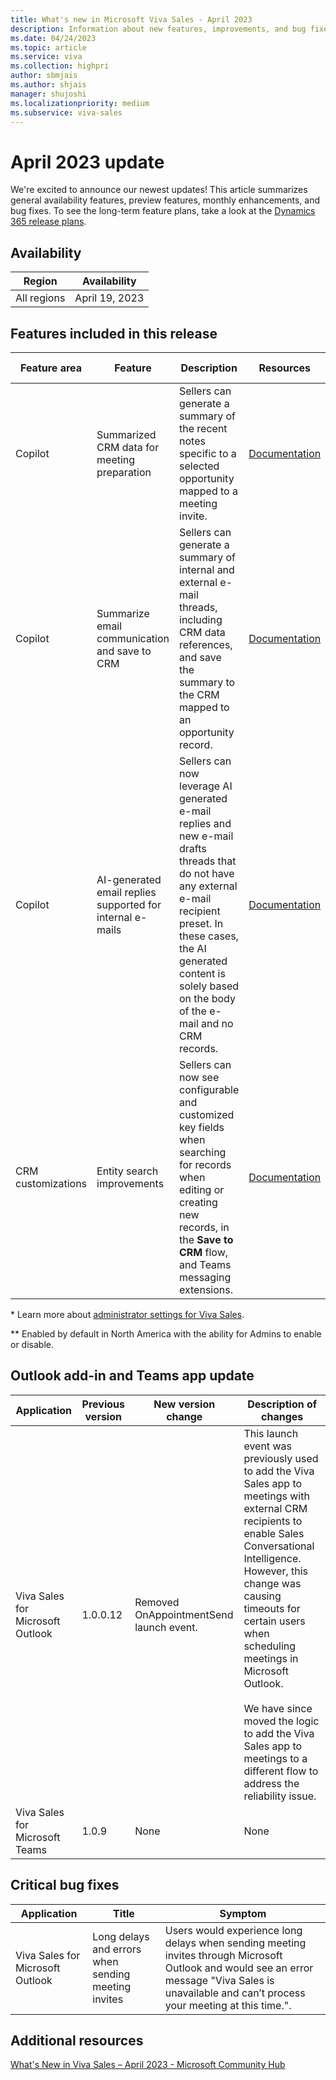 ```yaml
---
title: What's new in Microsoft Viva Sales - April 2023
description: Information about new features, improvements, and bug fixes in Microsoft Viva Sales April 2023 release.
ms.date: 04/24/2023
ms.topic: article
ms.service: viva
ms.collection: highpri
author: sbmjais
ms.author: shjais
manager: shujoshi
ms.localizationpriority: medium
ms.subservice: viva-sales
---
```


# April 2023 update

We're excited to announce our newest updates! This article summarizes general availability features, preview features, monthly enhancements, and bug fixes. To see the long-term feature plans, take a look at the [Dynamics 365 release plans](/dynamics365/release-plans/).

## Availability

|Region|Availability|
|------|------------|
|All regions|April 19, 2023|

## Features included in this release

|Feature area|Feature|Description|Resources|Enabled by *|Availability|
|------------|-------|-----------|---------|----------|------------|
|Copilot|Summarized CRM data for meeting preparation |Sellers can generate a summary of the recent notes specific to a selected opportunity mapped to a meeting invite.|[Documentation](https://support.microsoft.com/topic/preview-view-opportunity-summary-373ddcee-10d5-4a14-bfaf-298529ee8fbf) |Enabled by default |Public preview|
|Copilot|Summarize email communication and save to CRM |Sellers can generate a summary of internal and external e-mail threads, including CRM data references, and save the summary to the CRM mapped to an opportunity record.|[Documentation](https://support.microsoft.com/topic/preview-view-and-update-crm-with-email-conversation-summary-7968335e-5c4d-4faf-a57f-5a4ff97ab6d2)|Enabled by default |Public preview|
|Copilot|AI-generated email replies supported for internal e-mails |Sellers can now leverage AI generated e-mail replies and new e-mail drafts threads that do not have any external e-mail recipient preset. In these cases, the AI generated content is solely based on the body of the e-mail and no CRM records.|[Documentation](https://support.microsoft.com/topic/use-copilot-to-kickstart-email-messages-148708be-e1f9-477c-baba-0b4dd4b7abef)|Enabled by admin **|General availability|
|CRM customizations |Entity search improvements|Sellers can now see configurable and customized key fields when searching for records when editing or creating new records, in the **Save to CRM** flow, and Teams messaging extensions.|[Documentation](customize-forms-and-fields.md)|Enabled by admin|General availability|

\* Learn more about [administrator settings for Viva Sales](administrator-settings-for-viva-sales.md).  

** Enabled by default in North America with the ability for Admins to enable or disable.

## Outlook add-in and Teams app update

|Application|Previous version|New version change|Description of changes|
|-----------|----------------|------------------|----------------------|
|Viva Sales for Microsoft Outlook |1.0.0.12|Removed OnAppointmentSend launch event.|This launch event was previously used to add the Viva Sales app to meetings with external CRM recipients to enable Sales Conversational Intelligence. However, this change was causing timeouts for certain users when scheduling meetings in Microsoft Outlook.<br><br>We have since moved the logic to add the Viva Sales app to meetings to a different flow to address the reliability issue. |
|Viva Sales for Microsoft Teams|1.0.9|None|None|

## Critical bug fixes

|Application|Title|Symptom|
|-----------|-----|-------|
|Viva Sales for Microsoft Outlook|Long delays and errors when sending meeting invites |Users would experience long delays when sending meeting invites through Microsoft Outlook and would see an error message "Viva Sales is unavailable and can’t process your meeting at this time.".|

## Additional resources

[What's New in Viva Sales – April 2023 - Microsoft Community Hub](https://techcommunity.microsoft.com/t5/viva-sales-blog/what-s-new-in-viva-sales-april-2023/ba-p/3800203)